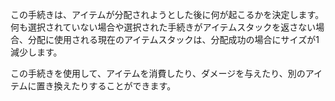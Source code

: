 この手続きは、アイテムが分配されようとした後に何が起こるかを決定します。 何も選択されていない場合や選択された手続きがアイテムスタックを返さない場合、分配に使用される現在のアイテムスタックは、分配成功の場合にサイズが1減少します。

この手続きを使用して、アイテムを消費したり、ダメージを与えたり、別のアイテムに置き換えたりすることができます。